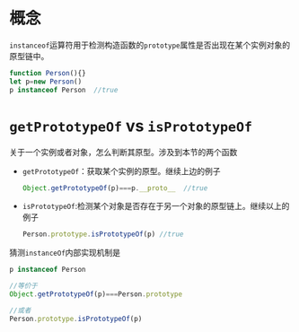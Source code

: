 # 概念
`instanceof`运算符用于检测构造函数的`prototype`属性是否出现在某个实例对象的原型链中。

```javascript
function Person(){}
let p=new Person()
p instanceof Person  //true
```
# `getPrototypeOf` vs `isPrototypeOf` 
关于一个实例或者对象，怎么判断其原型。涉及到本节的两个函数
- `getPrototypeOf`：获取某个实例的原型。继续上边的例子
  ```javascript
  Object.getPrototypeOf(p)===p.__proto__  //true
  ```
- `isPrototypeOf`:检测某个对象是否存在于另一个对象的原型链上。继续以上的例子
  ```javascript
  Person.prototype.isPrototypeOf(p) //true
  ```


猜测`instanceOf`内部实现机制是
```javascript
p instanceof Person

//等价于
Object.getPrototypeOf(p)===Person.prototype

//或者
Person.prototype.isPrototypeOf(p)

```